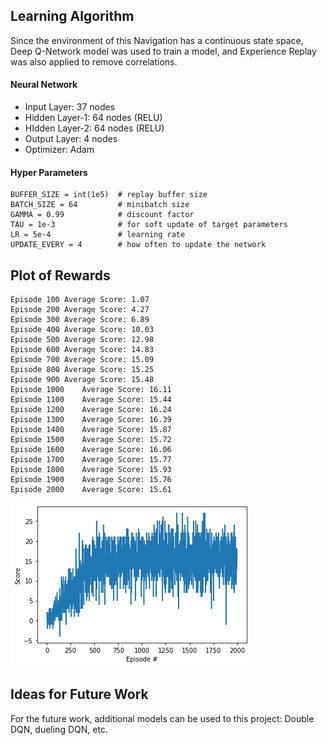 ## Learning Algorithm

Since the environment of this Navigation has a continuous state space, Deep Q-Network model was used to train a model, and Experience Replay was also applied to remove correlations.

#### Neural Network

- Input Layer: 37 nodes
- Hidden Layer-1: 64 nodes (RELU)
- HIdden Layer-2: 64 nodes (RELU)
- Output Layer: 4 nodes
- Optimizer: Adam

#### Hyper Parameters

```
BUFFER_SIZE = int(1e5)  # replay buffer size
BATCH_SIZE = 64         # minibatch size
GAMMA = 0.99            # discount factor
TAU = 1e-3              # for soft update of target parameters
LR = 5e-4               # learning rate 
UPDATE_EVERY = 4        # how often to update the network
```

## Plot of Rewards

```
Episode 100	Average Score: 1.07
Episode 200	Average Score: 4.27
Episode 300	Average Score: 6.89
Episode 400	Average Score: 10.03
Episode 500	Average Score: 12.98
Episode 600	Average Score: 14.83
Episode 700	Average Score: 15.09
Episode 800	Average Score: 15.25
Episode 900	Average Score: 15.48
Episode 1000	Average Score: 16.11
Episode 1100	Average Score: 15.44
Episode 1200	Average Score: 16.24
Episode 1300	Average Score: 16.39
Episode 1400	Average Score: 15.87
Episode 1500	Average Score: 15.72
Episode 1600	Average Score: 16.06
Episode 1700	Average Score: 15.77
Episode 1800	Average Score: 15.93
Episode 1900	Average Score: 15.76
Episode 2000	Average Score: 15.61
```

![image](./asset/plot.png)

## Ideas for Future Work

For the future work, additional models can be used to this project: Double DQN, dueling DQN, etc. 
